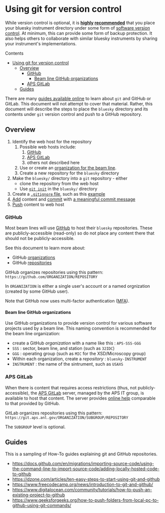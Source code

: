 # Using git for version control

While version control is optional, it is
**[highly](https://www.git-tower.com/learn/git/ebook/en/desktop-gui/basics/why-use-version-control/)
[recommended](https://about.gitlab.com/topics/version-control/#why-use-version-control)**
that you place your bluesky instrument directory under some form of [software
version control](https://www.software.com/devops-guides/version-control-guide).
At minimum, this can provide some form of backup protection.  It also helps
others to collaborate with similar bluesky instruments by sharing your
instrument's implementations.

Contents

- [Using git for version control](#using-git-for-version-control)
  - [Overview](#overview)
    - [GitHub](#github)
      - [Beam line GitHub organizations](#beam-line-github-organizations)
    - [APS GitLab](#aps-gitlab)
  - [Guides](#guides)

There are many [guides available online](#guides) to learn about `git` and
GitHub or GitLab.  This document will not attempt to cover that material.
Rather, this document will describe the steps to place the `bluesky` directory
and its contents under `git` version control and push to a GitHub repository.

## Overview

1. Identify the web host for the repository
   1. Possible web hosts include:
      1. [GitHub](#github)
      2. [APS GitLab](#aps-gitlab)
      3. others not described here
   2. Use or create an [organization for the beam line](#beam-line-github-organizations).
   3. Create a new repository for the `bluesky` directory
2. Make the `bluesky/` directory into a `git` repository - either
   - clone the repository from the web host
   - Use [`git init`](https://github.com/git-guides/git-init) in the `bluesky/` directory
3. Create a [`.gitignore` file](https://git-scm.com/docs/gitignore), such as this [example](https://github.com/APS-USAXS/usaxs-bluesky/blob/master/.gitignore)
4. [Add](https://git-scm.com/docs/git-add) content and [commit](https://git-scm.com/docs/git-commit) with [a meaningful commit message](https://www.freecodecamp.org/news/git-best-practices-commits-and-code-reviews/)
5. [Push](https://git-scm.com/docs/git-push) content to web host

### GitHub

Most beam lines will use [GitHub](https://github.com) to host their `bluesky`
repositories.  These are publicly-accessible (read-only) so do not place any
content there that should not be publicly-accessible.

See this document to learn more about:

- GitHub [organizations](https://support.github.com/features/organizations)
- GitHub [repositories](https://support.github.com/features/repositories)

GitHub organizes repositories using this pattern:
`https://github.com/ORGANIZATION/REPOSITORY`

In `ORGANIZATION` is either a single user's account or a named orgnization
(created by some GitHub user).

Note that GitHub now uses multi-factor authentication
([MFA](https://docs.github.com/en/authentication/securing-your-account-with-two-factor-authentication-2fa/configuring-two-factor-authentication)).

#### Beam line GitHub organizations

Use GitHub organizations to provide version control for various software projects
used by a beam line.
This naming convention is recommended for the beam line organization:

- create a GitHub *organization* with a name like this : `APS-SSS-GGG`
- `SSS` : sector, beam line, and station (such as `32IDC`)
- `GGG` : operating group (such as `MIC` for the XSD/Microscopy group)
- Within each organization, create a *repository* : `bluesky-INSTRUMENT`
- `INSTRUMENT` : the name of the sintrument, such as `USAXS`

### APS GitLab

When there is content that requires access restrictions (thus, not
publicly-accessible), the [APS GitLab](https://git.aps.anl.gov/) server, managed
by the APS IT group, is available to host that content.  The server provides
[online help](https://git.aps.anl.gov/help) comparable to that provided by
GitHub.

GitLab organizes repositories using this pattern:  `https://git.aps.anl.gov/ORGANIZATION/SUBGROUP/REPOSITORY`

The `SUBGROUP` level is optional.

## Guides

This is a sampling of How-To guides explaining git and GitHub repositories.

- https://docs.github.com/en/migrations/importing-source-code/using-the-command-line-to-import-source-code/adding-locally-hosted-code-to-github
- https://dzone.com/articles/ten-easy-steps-to-start-using-git-and-github
- https://www.freecodecamp.org/news/introduction-to-git-and-github/
- https://www.digitalocean.com/community/tutorials/how-to-push-an-existing-project-to-github
- https://www.geeksforgeeks.org/how-to-push-folders-from-local-pc-to-github-using-git-commands/
